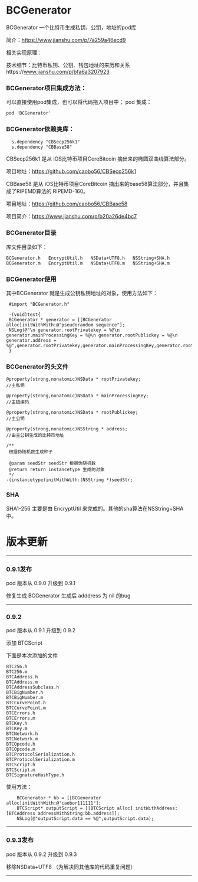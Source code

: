 # BCGenerator
BCGenerator 一个比特币生成私钥，公钥，地址的pod库

简介：https://www.jianshu.com/p/7a259a46ecd9

相关实现原理：

技术细节：比特币私钥、公钥、钱包地址的来历和关系https://www.jianshu.com/p/bfa6a3207923

### BCGenerator项目集成方法：
可以直接使用pod集成，也可以将代码拖入项目中；
pod 集成：
```
pod 'BCGenerator'
```

### BCGenerator依赖类库：
```
  s.dependency "CBSecp256k1"
  s.dependency "CBBase58"
```
CBSecp256k1 是从 iOS比特币项目CoreBitcoin 摘出来的椭圆双曲线算法部分。

项目地址：https://github.com/caobo56/CBSecp256k1

CBBase58 是从 iOS比特币项目CoreBitcoin 摘出来的base58算法部分，并且集成了RIPEMD算法的 RIPEMD-160。

项目地址：https://github.com/caobo56/CBBase58

项目简介：https://www.jianshu.com/p/b20a26de4bc7

### BCGenerator目录
库文件目录如下：
```
BCGenerator.h	EncryptUtil.h	NSData+UTF8.h	NSString+SHA.h
BCGenerator.m	EncryptUtil.m	NSData+UTF8.m	NSString+SHA.m
```
### BCGenerator使用
其中BCGenerator 就是生成公钥私钥地址的对象，使用方法如下：
```
 #import "BCGenerator.h"
 
 -(void)test{
 BCGenerator * generator = [[BCGenerator alloc]initWithWith:@"pseudorandom sequence"];
 NSLog(@"\n generator.rootPrivatekey = %@\n generator.mainProcessingKey = %@\n generator.rootPublickey = %@\n generator.address = %@",generator.rootPrivatekey,generator.mainProcessingKey,generator.rootPublickey,generator.address);
 }
```
### BCGenerator的头文件
```
@property(strong,nonatomic)NSData * rootPrivatekey;
//主私钥

@property(strong,nonatomic)NSData * mainProcessingKey;
//主链编码

@property(strong,nonatomic)NSData * rootPublickey;
//主公钥

@property(strong,nonatomic)NSString * address;
//由主公钥生成的比特币地址

/**
 根据伪随机数生成种子
 
 @param seedStr seedStr 根据伪随机数
 @return return instancetype 生成的对象
 */
-(instancetype)initWithWith:(NSString *)seedStr;

```
### SHA
SHA1-256 主要是由 EncryptUtil 来完成的。其他的sha算法在NSString+SHA中。


# 版本更新
--------------------------------------------------------------------------------------
### 0.9.1发布

pod 版本从 0.9.0 升级到 0.9.1 

修复生成 BCGenerator 生成后 adddress 为 nil 的bug

--------------------------------------------------------------------------------------

### 0.9.2

pod 版本从 0.9.1 升级到 0.9.2 

添加 BTCScript

下面是本次添加的文件

```
BTC256.h
BTC256.m
BTCAddress.h
BTCAddress.m
BTCAddressSubclass.h
BTCBigNumber.h
BTCBigNumber.m
BTCCurvePoint.h
BTCCurvePoint.m
BTCErrors.h
BTCErrors.m
BTCKey.h
BTCKey.m
BTCNetwork.h
BTCNetwork.m
BTCOpcode.h
BTCOpcode.m
BTCProtocolSerialization.h
BTCProtocolSerialization.m
BTCScript.h
BTCScript.m
BTCSignatureHashType.h

```

使用方法：

```
    BCGenerator * bb = [[BCGenerator alloc]initWithWith:@"caobor111111"];
    BTCScript* outputScript = [[BTCScript alloc] initWithAddress:[BTCAddress addressWithString:bb.address]];
    NSLog(@"outputScript.data == %@",outputScript.data);

```

--------------------------------------------------------------------------------------
### 0.9.3发布

pod 版本从 0.9.2 升级到 0.9.3 

移除NSData+UTF8 （为解决同其他库的代码重复问题）

--------------------------------------------------------------------------------------
